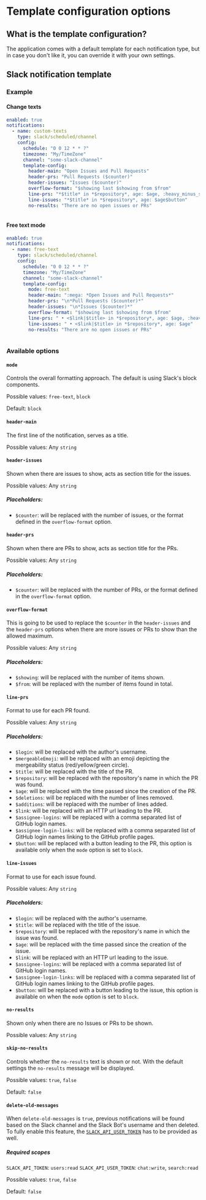 # Template configuration options

## What is the template configuration?
The application comes with a default template for each notification type, but in case you don't like it, you can override it with your own settings.

## Slack notification template
### Example
#### Change texts
```yaml
enabled: true
notifications:
  - name: custom-texts
    type: slack/scheduled/channel
    config:
      schedule: "0 0 12 * * ?"
      timezone: "My/TimeZone"
      channel: "some-slack-channel"
      template-config:
        header-main: "Open Issues and Pull Requests"
        header-prs: "Pull Requests ($counter)"
        header-issues: "Issues ($counter)"
        overflow-format: "$showing last $showing from $from"
        line-prs: "*$title* in *$repository*, age: $age, :heavy_minus_sign: $deletions :heavy_plus_sign: $additions $button"
        line-issues: "*$title* in *$repository*, age: $age$button"
        no-results: "There are no open issues or PRs"
      
```

#### Free text mode
```yaml
enabled: true
notifications:
  - name: free-text
    type: slack/scheduled/channel
    config:
      schedule: "0 0 12 * * ?"
      timezone: "My/TimeZone"
      channel: "some-slack-channel"
      template-config:
        mode: free-text
        header-main: ":mega: *Open Issues and Pull Requests*"
        header-prs: "\n*Pull Requests ($counter)*"
        header-issues: "\n*Issues ($counter)*"
        overflow-format: "$showing last $showing from $from"
        line-prs: " • <$link|$title> in *$repository*, age: $age, :heavy_minus_sign: $deletions :heavy_plus_sign: $additions"
        line-issues: " • <$link|$title> in *$repository*, age: $age"
        no-results: "There are no open issues or PRs"
      
```

### Available options

#### `mode`
Controls the overall formatting approach. The default is using Slack's block components. 

Possible values: `free-text`, `block`

Default: `block`

#### `header-main`
The first line of the notification, serves as a title.

Possible values: Any `string`

#### `header-issues`
Shown when there are issues to show, acts as section title for the issues.

Possible values: Any `string`

##### Placeholders:
- `$counter`: will be replaced with the number of issues, or the format defined in the `overflow-format` option.

#### `header-prs`
Shown when there are PRs to show, acts as section title for the PRs.

Possible values: Any `string`

##### Placeholders:
- `$counter`: will be replaced with the number of PRs, or the format defined in the `overflow-format` option.

#### `overflow-format`
This is going to be used to replace the `$counter` in the `header-issues` and the `header-prs` options when there are more issues or PRs to show than the allowed maximum.

Possible values: Any `string`

##### Placeholders:
- `$showing`: will be replaced with the number of items shown.
- `$from`: will be replaced with the number of items found in total.

#### `line-prs`
Format to use for each PR found.

Possible values: Any `string`

##### Placeholders:
- `$login`: will be replaced with the author's username.
- `$mergeableEmoji`: will be replaced with an emoji depicting the mergeability status (red/yellow/green circle).
- `$title`: will be replaced with the title of the PR.
- `$repository`: will be replaced with the repository's name in which the PR was found.
- `$age`: will be replaced with the time passed since the creation of the PR.
- `$deletions`: will be replaced with the number of lines removed.
- `$additions`: will be replaced with the number of lines added.
- `$link`: will be replaced with an HTTP url leading to the PR.
- `$assignee-logins`: will be replaced with a comma separated list of GitHub login names.
- `$assignee-login-links`: will be replaced with a comma separated list of GitHub login names linking to the GitHub profile pages.
- `$button`: will be replaced with a button leading to the PR, this option is available only when the `mode` option is set to `block`.

#### `line-issues`
Format to use for each issue found.

Possible values: Any `string`

##### Placeholders:
- `$login`: will be replaced with the author's username.
- `$title`: will be replaced with the title of the issue.
- `$repository`: will be replaced with the repository's name in which the issue was found.
- `$age`: will be replaced with the time passed since the creation of the issue.
- `$link`: will be replaced with an HTTP url leading to the issue.
- `$assignee-logins`: will be replaced with a comma separated list of GitHub login names.
- `$assignee-login-links`: will be replaced with a comma separated list of GitHub login names linking to the GitHub profile pages.
- `$button`: will be replaced with a button leading to the issue, this option is available on when the `mode` option is set to `block`.

#### `no-results`
Shown only when there are no Issues or PRs to be shown. 

Possible values: Any `string`

#### `skip-no-results`
Controls whether the `no-results` text is shown or not. With the default settings the `no-results` message will be displayed.

Possible values: `true`, `false`

Default: `false`

#### `delete-old-messages`
When `delete-old-messages` is `true`, previous notifications will be found based on the Slack channel and the Slack Bot's username and then deleted.
To fully enable this feature, the [`SLACK_API_USER_TOKEN`](https://github.com/bbaga/github-scheduled-reminder-app#slack_api_user_token) has to be provided as well. 

##### Required scopes
`SLACK_API_TOKEN`: `users:read` 
`SLACK_API_USER_TOKEN`: `chat:write`, `search:read` 

Possible values: `true`, `false`

Default: `false`
